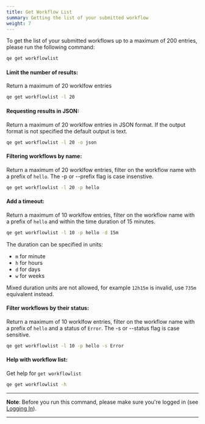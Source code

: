 ```yaml
---
title: Get Workflow List
summary: Getting the list of your submitted workflow
weight: 7
---
```


To get the list of your submitted workflows up to a maximum of 200 entries, please run the following command:

```Bash
qe get workflowlist 
```

#### Limit the number of results:

Return a maximum of 20 worklfow entries

```Bash
qe get workflowlist -l 20
```

#### Requesting results in JSON:

Return a maximum of 20 worklfow entries in JSON format.  If the output format is not specified the default output is text.

```Bash
qe get workflowlist -l 20 -o json
```

#### Filtering workflows by name:

Return a maximum of 20 worklfow entries, filter on the workflow name with a prefix of `hello`.  The -p or --prefix flag is case insenstive.

```Bash
qe get workflowlist -l 20 -p hello
```

#### Add a timeout:

Return a maximum of 10 worklfow entries, filter on the workflow name with a prefix of `hello` and within the time duration of 15 minutes. 

```Bash
qe get workflowlist -l 10 -p hello -d 15m
```

The duration can be specified in units:

- `m` for minute
- `h` for hours
- `d` for days
- `w` for weeks

Mixed duration units are not allowed, for example `12h15m` is invalid, use `735m` equivalent instead.

#### Filter workflows by their status:

Return a maximum of 10 worklfow entries, filter on the workflow name with a prefix of `hello` and a status of `Error`.  The -s or --status flag is case sensitive.

```Bash
qe get workflowlist -l 10 -p hello -s Error
```

#### Help with workflow list:

Get help for `get workflowlist`

```Bash
qe get workflowlist -h
```


___
**Note**: Before you run this command, please make sure you're logged in (see [Logging In](../logging-in)).

___
